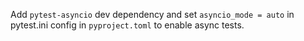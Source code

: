 Add `pytest-asyncio` dev dependency and set `asyncio_mode = auto` in pytest.ini config in `pyproject.toml` to enable async tests.
